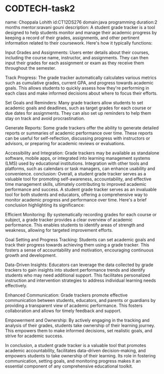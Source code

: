 # CODTECH-task2
name: Choppala Lohith 
id:CT12DS276 
domain:java programming 
duration:2 months 
mentor:sravani gouni 
description:
A student grade tracker is a tool designed to help students monitor and manage their academic progress by keeping a record of their grades, assignments, and other pertinent information related to their coursework. Here's how it typically functions:

Input Grades and Assignments: Users enter details about their courses, including the course name, instructor, and assignments. They can then input their grades for each assignment or exam as they receive them throughout the semester.

Track Progress: The grade tracker automatically calculates various metrics such as cumulative grades, current GPA, and progress towards academic goals. This allows students to quickly assess how they're performing in each class and make informed decisions about where to focus their efforts.

Set Goals and Reminders: Many grade trackers allow students to set academic goals and deadlines, such as target grades for each course or due dates for assignments. They can also set up reminders to help them stay on track and avoid procrastination.

Generate Reports: Some grade trackers offer the ability to generate detailed reports or summaries of academic performance over time. These reports can be useful for self-reflection, discussing progress with instructors or advisors, or preparing for academic reviews or evaluations.

Accessibility and Integration: Grade trackers may be available as standalone software, mobile apps, or integrated into learning management systems (LMS) used by educational institutions. Integration with other tools and platforms, such as calendars or task managers, can enhance usability and convenience. conclusion: Overall, a student grade tracker serves as a valuable tool for promoting self-awareness, accountability, and effective time management skills, ultimately contributing to improved academic performance and success. A student grade tracker serves as an invaluable tool for both students and educators, offering a comprehensive way to monitor academic progress and performance over time. Here's a brief conclusion highlighting its significance:

Efficient Monitoring: By systematically recording grades for each course or subject, a grade tracker provides a clear overview of academic performance. This enables students to identify areas of strength and weakness, allowing for targeted improvement efforts.

Goal Setting and Progress Tracking: Students can set academic goals and track their progress towards achieving them using a grade tracker. This fosters a sense of accountability and motivation, encouraging continuous growth and development.

Data-Driven Insights: Educators can leverage the data collected by grade trackers to gain insights into student performance trends and identify students who may need additional support. This facilitates personalized instruction and intervention strategies to address individual learning needs effectively.

Enhanced Communication: Grade trackers promote effective communication between students, educators, and parents or guardians by providing a transparent view of academic performance. This fosters collaboration and allows for timely feedback and support.

Empowerment and Ownership: By actively engaging in the tracking and analysis of their grades, students take ownership of their learning journey. This empowers them to make informed decisions, set realistic goals, and strive for academic success.

In conclusion, a student grade tracker is a valuable tool that promotes academic accountability, facilitates data-driven decision-making, and empowers students to take ownership of their learning. Its role in fostering communication, setting goals, and monitoring progress makes it an essential component of any comprehensive educational toolkit.
